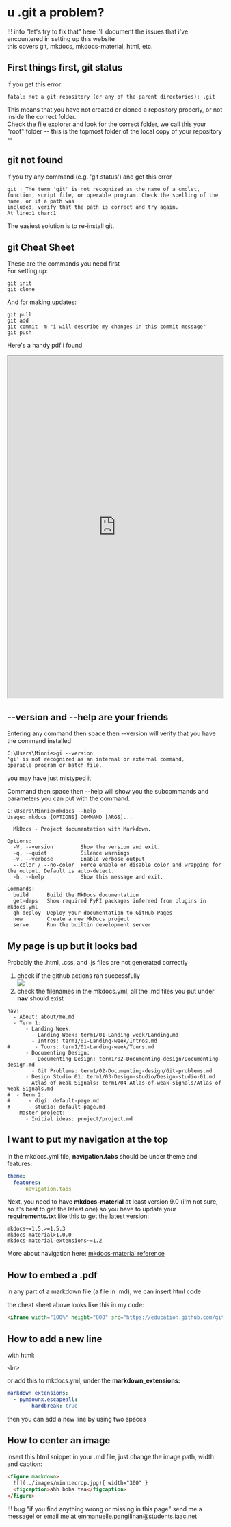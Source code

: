 # u .git a problem?

!!! info "let's try to fix that"
    here i'll document the issues that i've encountered in setting up this website  
    this covers git, mkdocs, mkdocs-material, html, etc.

## First things first, git status
if you get this error
```
fatal: not a git repository (or any of the parent directories): .git
```

This means that you have not created or cloned a repository properly, or not inside the correct folder.  
Check the file explorer and look for the correct folder, we call this your "root" folder -- this is the topmost folder of the local copy of your repository --

## git not found
if you try any command (e.g. 'git status') and get this error
```
git : The term 'git' is not recognized as the name of a cmdlet, function, script file, or operable program. Check the spelling of the name, or if a path was 
included, verify that the path is correct and try again.
At line:1 char:1
```
The easiest solution is to re-install git. 

## git Cheat Sheet
These are the commands you need first  \
For setting up:
```
git init
git clone
```

And for making updates:
```
git pull
git add .
git commit -m "i will describe my changes in this commit message"
git push
```


Here's a handy pdf i found
<iframe width="100%" height="800" src="https://education.github.com/git-cheat-sheet-education.pdf"></iframe>


## -\-version and -\-help are your friends
Entering any command then space then -\-version will verify that you have the command installed

```
C:\Users\Minnie>gi --version
'gi' is not recognized as an internal or external command,
operable program or batch file.
```
you may have just mistyped it  

Command then space then --help will show you the subcommands and parameters you can put with the command.
```
C:\Users\Minnie>mkdocs --help
Usage: mkdocs [OPTIONS] COMMAND [ARGS]...

  MkDocs - Project documentation with Markdown.

Options:
  -V, --version         Show the version and exit.
  -q, --quiet           Silence warnings
  -v, --verbose         Enable verbose output
  --color / --no-color  Force enable or disable color and wrapping for the output. Default is auto-detect.
  -h, --help            Show this message and exit.

Commands:
  build      Build the MkDocs documentation
  get-deps   Show required PyPI packages inferred from plugins in mkdocs.yml
  gh-deploy  Deploy your documentation to GitHub Pages
  new        Create a new MkDocs project
  serve      Run the builtin development server
```

## My page is up but it looks bad
Probably the .html, .css, and .js files are not generated correctly  
1. check if the github actions ran successfully  
![](../../images/Git%20Problems/check-github-actions.gif)
2. check the filenames in the mkdocs.yml, all the .md files you put under **nav** should exist  
```
nav:
  - About: about/me.md
  - Term 1:
      - Landing Week: 
        - Landing Week: term1/01-Landing-week/Landing.md
        - Intros: term1/01-Landing-week/Intros.md
#        - Tours: term1/01-Landing-week/Tours.md
      - Documenting Design: 
        - Documenting Design: term1/02-Documenting-design/Documenting-design.md
        - Git Problems: term1/02-Documenting-design/Git-problems.md
      - Design Studio 01: term1/03-Design-studio/Design-studio-01.md
      - Atlas of Weak Signals: term1/04-Atlas-of-weak-signals/Atlas of Weak Signals.md
#  - Term 2:
#      - digi: default-page.md
#      - studio: default-page.md
  - Master project:
      - Initial ideas: project/project.md
```

## I want to put my navigation at the top
In the mkdocs.yml file, **navigation.tabs** should be under theme and features:

``` yaml
theme:
  features:
    - navigation.tabs
```

Next, you need to have **mkdocs-material** at least version 9.0 (i'm not sure, so it's best to get the latest one)
so you have to update your **requirements.txt** like this to get the latest version:

``` hl_lines="2"
mkdocs~=1.5,>=1.5.3
mkdocs-material>1.0.0
mkdocs-material-extensions~=1.2
```

More about navigation here: [mkdocs-material reference](https://squidfunk.github.io/mkdocs-material/setup/setting-up-navigation/#navigation-tabs "mkdocs-material reference")



## How to embed a .pdf
in any part of a markdown file (a file in .md), we can insert html code  

the cheat sheet above looks like this in my code:
``` html
<iframe width="100%" height="800" src="https://education.github.com/git-cheat-sheet-education.pdf"></iframe>
```

## How to add a new line
with html:
```
<br>
```

or add this to mkdocs.yml, under the **markdown_extensions:**

``` yaml hl_lines="2-3"
markdown_extensions:
  - pymdownx.escapeall:
        hardbreak: true
```
then you can add a new line by using two spaces

## How to center an image
insert this html snippet in your .md file, just change the image path, width and caption:
``` html
<figure markdown>
  ![](../images/minniecrop.jpg){ width="300" }
  <figcaption>ahh boba tea</figcaption>
</figure>
```

!!! bug "if you find anything wrong or missing in this page"
    send me a message! or email me at emmanuelle.pangilinan@students.iaac.net